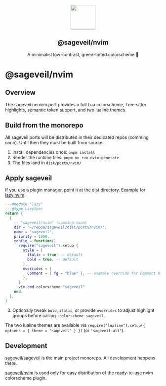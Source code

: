 <p align="center">
    <img src="https://raw.githubusercontent.com/sageveil/sageveil/refs/heads/main/assets/sageveil-logo.png" width="80" />
    <h2 align="center">@sageveil/nvim</h2>
</p>

<p align="center">A minimalist low-contrast, green-tinted colorscheme 🌱</p>

# @sageveil/nvim

## Overview

The sageveil neovim port provides a full Lua colorscheme, Tree‑sitter highlights, semantic token support, and two lualine themes.

## Build from the monorepo

All sageveil ports will be distributed in their dedicated repos (comming soon). Until then they must be built from source.

1. Install dependencies once: `pnpm install`
2. Render the runtime files: `pnpm nx run nvim:generate` 
3. The files land in `dist/ports/nvim/`

## Apply sageveil

If you use a plugin manager, point it at the dist directory. Example for [lazy.nvim](https://github.com/folke/lazy.nvim):

```lua
---@module "lazy"
---@type LazySpec
return {
  {
    -- "sageveil/nvim" (comming soon)
    dir = "~/repos/sageveil/dist/ports/nvim/",
    name = "sageveil",
    priority = 1000,
    config = function()
      require("sageveil").setup {
        style = {
          italic = true, -- default
          bold = true, -- default
        },
        overrides = {
          Comment = { fg = "blue" }, -- example override for Comment highlight group
        },
      }
      vim.cmd.colorscheme "sageveil"
    end,
  },
}

```

3. Optionally tweak `bold`, `italic`, or provide `overrides` to adjust highlight groups before calling `:colorscheme sageveil`.

The two lualine themes are available via `require("lualine").setup({ options = { theme = "sageveil" } })` (or `"sageveil-alt"`).

## Development

[sageveil/sageveil](https://github.com/sageveil/sageveil) is the main project monorepo. All development happens there.

[sageveil/nvim](https://github.com/sageveil/nvim) is used only for easy distribution of the ready-to-use nvim colorscheme plugin.


